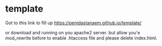 # template

Got to this link to fill up https://penidastanaem.github.io/template/

or download and running on you apache2 server. but allow you'e mod_rewrite before to enable .htaccess file and please delete index.html.
